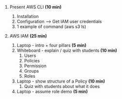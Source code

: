 1. Present AWS CLI **(10 min)**
   1. Installation
   2. Configuration --> Get IAM user credentials
   3. 1 example of command (aws s3 ls)

2. AWS IAM **(25 min)**
   1. Laptop - intro + four pillars **(5 min)**
   2. Whiteboard - explain / quiz with students **(10 min)**
      1. Users
      2. Policies
      3. Permission
      4. Groups
      5. Roles
   3. Laptop - show structure of a Policy **(10 min)**
      1. Quiz with students about what it does
   4. Laptop - assume role demo **(5 min)**
